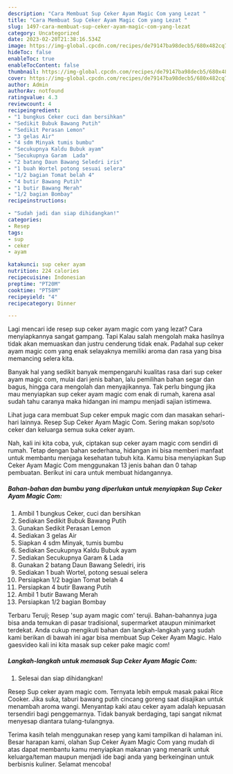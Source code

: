 ```yaml
---
description: "Cara Membuat Sup Ceker Ayam Magic Com yang Lezat "
title: "Cara Membuat Sup Ceker Ayam Magic Com yang Lezat "
slug: 1497-cara-membuat-sup-ceker-ayam-magic-com-yang-lezat
category: Uncategorized
date: 2023-02-20T21:38:16.534Z
image: https://img-global.cpcdn.com/recipes/de79147ba98decb5/680x482cq70/sup-ceker-ayam-magic-com-foto-resep-utama.jpg
hideToc: false
enableToc: true
enableTocContent: false
thumbnail: https://img-global.cpcdn.com/recipes/de79147ba98decb5/680x482cq70/sup-ceker-ayam-magic-com-foto-resep-utama.jpg
cover: https://img-global.cpcdn.com/recipes/de79147ba98decb5/680x482cq70/sup-ceker-ayam-magic-com-foto-resep-utama.jpg
author: Admin
authorAv: notfound
ratingvalue: 4.3
reviewcount: 4
recipeingredient:
- "1 bungkus Ceker cuci dan bersihkan"
- "Sedikit Bubuk Bawang Putih"
- "Sedikit Perasan Lemon"
- "3 gelas Air"
- "4 sdm Minyak tumis bumbu"
- "Secukupnya Kaldu Bubuk ayam"
- "Secukupnya Garam  Lada"
- "2 batang Daun Bawang Seledri iris"
- "1 buah Wortel potong sesuai selera"
- "1/2 bagian Tomat belah 4"
- "4 butir Bawang Putih"
- "1 butir Bawang Merah"
- "1/2 bagian Bombay"
recipeinstructions:

- "Sudah jadi dan siap dihidangkan!"
categories:
- Resep
tags:
- sup
- ceker
- ayam

katakunci: sup ceker ayam 
nutrition: 224 calories
recipecuisine: Indonesian
preptime: "PT20M"
cooktime: "PT58M"
recipeyield: "4"
recipecategory: Dinner

---
```



Lagi mencari ide resep sup ceker ayam magic com yang lezat? Cara menyiapkannya sangat gampang. Tapi Kalau salah mengolah maka hasilnya tidak akan memuaskan dan justru cenderung tidak enak. Padahal sup ceker ayam magic com yang enak selayaknya memiliki aroma dan rasa yang bisa memancing selera kita.


Banyak hal yang sedikit banyak mempengaruhi kualitas rasa dari sup ceker ayam magic com, mulai dari jenis bahan, lalu pemilihan bahan segar dan bagus, hingga cara mengolah dan menyajikannya. Tak perlu bingung jika mau menyiapkan sup ceker ayam magic com enak di rumah, karena asal sudah tahu caranya maka hidangan ini mampu menjadi sajian istimewa.

Lihat juga cara membuat Sup ceker empuk magic com dan masakan sehari-hari lainnya. Resep Sup Ceker Ayam Magic Com. Sering makan sop/soto ceker dan keluarga semua suka ceker ayam.


Nah, kali ini kita coba, yuk, ciptakan sup ceker ayam magic com sendiri di rumah. Tetap dengan bahan sederhana, hidangan ini bisa memberi manfaat untuk membantu menjaga kesehatan tubuh kita. Kamu bisa menyiapkan Sup Ceker Ayam Magic Com menggunakan 13 jenis bahan dan 0 tahap pembuatan. Berikut ini cara untuk membuat hidangannya.

<!--inarticleads1-->

##### Bahan-bahan dan bumbu yang diperlukan untuk menyiapkan Sup Ceker Ayam Magic Com:

1. Ambil 1 bungkus Ceker, cuci dan bersihkan
1. Sediakan Sedikit Bubuk Bawang Putih
1. Gunakan Sedikit Perasan Lemon
1. Sediakan 3 gelas Air
1. Siapkan 4 sdm Minyak, tumis bumbu
1. Sediakan Secukupnya Kaldu Bubuk ayam
1. Sediakan Secukupnya Garam &amp; Lada
1. Gunakan 2 batang Daun Bawang Seledri, iris
1. Sediakan 1 buah Wortel, potong sesuai selera
1. Persiapkan 1/2 bagian Tomat belah 4
1. Persiapkan 4 butir Bawang Putih
1. Ambil 1 butir Bawang Merah
1. Persiapkan 1/2 bagian Bombay


Terbaru Teruji; Resep &#39;sup ayam magic com&#39; teruji. Bahan-bahannya juga bisa anda temukan di pasar tradisional, supermarket ataupun minimarket terdekat. Anda cukup mengikuti bahan dan langkah-langkah yang sudah kami berikan di bawah ini agar bisa membuat Sup Ceker Ayam Magic. Halo gaesvideo kali ini kita masak sup ceker pake magic com! 

<!--inarticleads2-->

##### Langkah-langkah untuk memasak Sup Ceker Ayam Magic Com:


1. Selesai dan siap dihidangkan!

Resep Sup ceker ayam magic com. Ternyata lebih empuk masak pakai Rice Cooker. Jika suka, taburi bawang putih cincang goreng saat disajikan untuk menambah aroma wangi. Menyantap kaki atau ceker ayam adalah kepuasan tersendiri bagi penggemarnya. Tidak banyak berdaging, tapi sangat nikmat menyesap diantara tulang-tulangnya. 

Terima kasih telah menggunakan resep yang kami tampilkan di halaman ini. Besar harapan kami, olahan Sup Ceker Ayam Magic Com yang mudah di atas dapat membantu kamu menyiapkan makanan yang menarik untuk keluarga/teman maupun menjadi ide bagi anda yang berkeinginan untuk berbisnis kuliner. Selamat mencoba!
